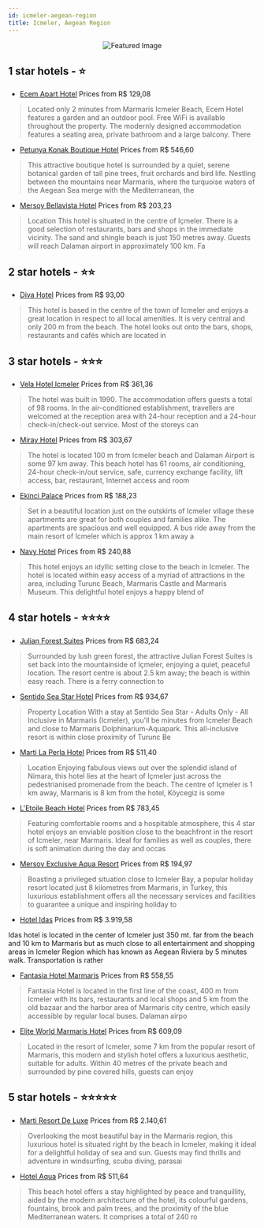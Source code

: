 ```yaml
---
id: icmeler-aegean-region
title: Icmeler, Aegean Region
---
```


<center><img src="https://i.travelapi.com/hotels/12000000/11670000/11665800/11665747/32b35553_z.jpg" alt="Featured Image" /></center>


##  1 star hotels - ⭐️

-    [Ecem Apart Hotel](https://us.hurb.com/hotels/icmeler/ecem-apart-hotel-JNP-JP042524?cmp=18055) Prices from R$ 129,08
   > Located only 2 minutes from Marmaris Icmeler Beach, Ecem Hotel features a garden and an outdoor pool. Free WiFi is available throughout the property. The modernly designed accommodation features a seating area, private bathroom and a large balcony. There 
-    [Petunya Konak Boutique Hotel](https://us.hurb.com/hotels/icmeler/petunya-konak-boutique-hotel-JNP-JP405358?cmp=18055) Prices from R$ 546,60
   > This attractive boutique hotel is surrounded by a quiet, serene botanical garden of tall pine trees, fruit orchards and bird life. Nestling between the mountains near Marmaris, where the turquoise waters of the Aegean Sea merge with the Mediterranean, the
-    [Mersoy Bellavista Hotel](https://us.hurb.com/hotels/icmeler/mersoy-bellavista-hotel-JNP-JP00938P?cmp=18055) Prices from R$ 203,23
   > Location
This hotel is situated in the centre of Içmeler. There is a good selection of restaurants, bars and shops in the immediate vicinity. The sand and shingle beach is just 150 metres away. Guests will reach Dalaman airport in approximately 100 km.
Fa

##  2 star hotels - ⭐️⭐️

-    [Diva Hotel](https://us.hurb.com/hotels/icmeler/diva-hotel-JNP-JP914364?cmp=18055) Prices from R$ 93,00
   > This hotel is based in the centre of the town of Icmeler and enjoys a great location in respect to all local amenities. It is very central and only 200 m from the beach. The hotel looks out onto the bars, shops, restaurants and cafés which are located in 

##  3 star hotels - ⭐️⭐️⭐️

-    [Vela Hotel Icmeler](https://us.hurb.com/hotels/icmeler/vela-hotel-icmeler-JNP-JP018063?cmp=18055) Prices from R$ 361,36
   > The hotel was built in 1990. The accommodation offers guests a total of 98 rooms. In the air-conditioned establishment, travellers are welcomed at the reception area with 24-hour reception and a 24-hour check-in/check-out service. Most of the storeys can 
-    [Miray Hotel](https://us.hurb.com/hotels/icmeler/miray-hotel-JNP-JP741858?cmp=18055) Prices from R$ 303,67
   > The hotel is located 100 m from Icmeler beach and Dalaman Airport is some 97 km away.  This beach hotel has 61 rooms, air conditioning, 24-hour check-in/out service, safe, currency exchange facility, lift access, bar, restaurant, Internet access and room 
-    [Ekinci Palace](https://us.hurb.com/hotels/icmeler/ekinci-palace-JNP-JP363725?cmp=18055) Prices from R$ 188,23
   > Set in a beautiful location just on the outskirts of Icmeler village these apartments are great for both couples and families alike. The apartments are spacious and well equipped. A bus ride away from the main resort of Icmeler which is approx 1 km away a
-    [Navy Hotel](https://us.hurb.com/hotels/icmeler/navy-hotel-JNP-JP018210?cmp=18055) Prices from R$ 240,88
   > This hotel enjoys an idyllic setting close to the beach in Icmeler. The hotel is located within easy access of a myriad of attractions in the area, including Turunc Beach, Marmaris Castle and Marmaris Museum. This delightful hotel enjoys a happy blend of 

##  4 star hotels - ⭐️⭐️⭐️⭐️

-    [Julian Forest Suites](https://us.hurb.com/hotels/icmeler/julian-forest-suites-JNP-JP736700?cmp=18055) Prices from R$ 683,24
   > Surrounded by lush green forest, the attractive Julian Forest Suites is set back into the mountainside of Içmeler, enjoying a quiet, peaceful location. The resort centre is about 2.5 km away; the beach is within easy reach. There is a ferry connection to 
-    [Sentido Sea Star Hotel](https://us.hurb.com/hotels/icmeler/sentido-sea-star-hotel-JNP-JP646161?cmp=18055) Prices from R$ 934,67
   > Property Location With a stay at Sentido Sea Star - Adults Only - All Inclusive in Marmaris (Icmeler), you&apos;ll be minutes from Icmeler Beach and close to Marmaris Dolphinarium-Aquapark.  This all-inclusive resort is within close proximity of Turunc Be
-    [Marti La Perla Hotel](https://us.hurb.com/hotels/icmeler/marti-la-perla-hotel-JNP-JP01459J?cmp=18055) Prices from R$ 511,40
   > Location
Enjoying fabulous views out over the splendid island of Nimara, this hotel lies at the heart of Içmeler just across the pedestrianised promenade from the beach. The centre of Içmeler is 1 km away, Marmaris is 8 km from the hotel, Köycegiz is some
-    [L'Etoile Beach Hotel](https://us.hurb.com/hotels/icmeler/l-etoile-beach-hotel-JNP-JP402195?cmp=18055) Prices from R$ 783,45
   > Featuring comfortable rooms and a hospitable atmosphere, this 4 star hotel enjoys an enviable position close to the beachfront in the resort of Icmeler, near Marmaris. Ideal for families as well as couples, there is soft animation during the day and occas
-    [Mersoy Exclusive Aqua Resort](https://us.hurb.com/hotels/icmeler/mersoy-exclusive-aqua-resort-JNP-JP155575?cmp=18055) Prices from R$ 194,97
   > Boasting a privileged situation close to Icmeler Bay, a popular holiday resort located just 8 kilometres from Marmaris, in Turkey, this luxurious establishment offers all the necessary services and facilities to guarantee a unique and inspiring holiday to
-    [Hotel Idas](https://us.hurb.com/hotels/icmeler/hotel-idas-JNP-JP057886?cmp=18055) Prices from R$ 3.919,58
   > 
Idas hotel is located in the center of Icmeler just 350 mt. far from the beach and 10 km to Marmaris but as much close to all entertainment and shopping areas in Icmeler Region which has known as Aegean Riviera by 5 minutes walk. Transportation is rather
-    [Fantasia Hotel Marmaris](https://us.hurb.com/hotels/icmeler/fantasia-hotel-marmaris-JNP-JP847889?cmp=18055) Prices from R$ 558,55
   > Fantasia Hotel is located in the first line of the coast, 400 m from Icmeler with its bars, restaurants and local shops and 5 km from the old bazaar and the harbor area of Marmaris city centre, which easily accessible by regular local buses. Dalaman airpo
-    [Elite World Marmaris Hotel](https://us.hurb.com/hotels/icmeler/elite-world-marmaris-hotel-JNP-JP113903?cmp=18055) Prices from R$ 609,09
   > Located in the resort of Icmeler, some 7 km from the popular resort of Marmaris, this modern and stylish hotel offers a luxurious aesthetic, suitable for adults. Within 40 metres of the private beach and surrounded by pine covered hills, guests can enjoy 

##  5 star hotels - ⭐️⭐️⭐️⭐️⭐️

-    [Marti Resort De Luxe](https://us.hurb.com/hotels/icmeler/marti-resort-de-luxe-JNP-JP676457?cmp=18055) Prices from R$ 2.140,61
   > Overlooking the most beautiful bay in the Marmaris region, this luxurious hotel is situated right by the beach in Icmeler, making it ideal for a delightful holiday of sea and sun. Guests may find thrills and adventure in windsurfing, scuba diving, parasai
-    [Hotel Aqua](https://us.hurb.com/hotels/icmeler/hotel-aqua-JNP-JP267499?cmp=18055) Prices from R$ 511,64
   > This beach hotel offers a stay highlighted by peace and tranquillity, aided by the modern architecture of the hotel, its colourful gardens, fountains, brook and palm trees, and the proximity of the blue Mediterranean waters. It comprises a total of 240 ro
